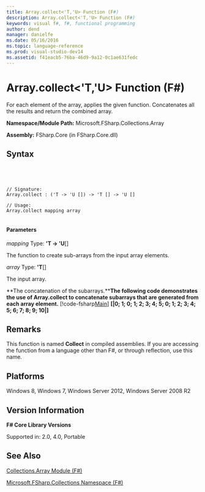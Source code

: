 ```yaml
---
title: Array.collect<'T,'U> Function (F#)
description: Array.collect<'T,'U> Function (F#)
keywords: visual f#, f#, functional programming
author: dend
manager: danielfe
ms.date: 05/16/2016
ms.topic: language-reference
ms.prod: visual-studio-dev14
ms.assetid: f41eacb5-76ba-46d9-9a12-0c1ae631fedc 
---
```


# Array.collect<'T,'U> Function (F#)

For each element of the array, applies the given function. Concatenates all the results and return the combined array.

**Namespace/Module Path:** Microsoft.FSharp.Collections.Array

**Assembly:** FSharp.Core (in FSharp.Core.dll)


## Syntax



```




// Signature:
Array.collect : ('T -> 'U []) -> 'T [] -> 'U []

// Usage:
Array.collect mapping array


```





#### Parameters
*mapping*
Type: **'T -&gt; 'U**[[]](http://msdn.microsoft.com/en-us/library/def20292-9aae-4596-9275-b94e594f8493)


The function to create sub-arrays from the input array elements.


*array*
Type: **'T**[[]](http://msdn.microsoft.com/en-us/library/def20292-9aae-4596-9275-b94e594f8493)


The input array.



**The concatenation of the subarrays.****The following code demonstrates the use of Array.collect to concatenate subarrays that are generated from each array element.**
[!code-fsharp[Main](snippets/fsarrays/snippet15.fs)]
**[|0; 1; 0; 1; 2; 3; 4; 5; 0; 1; 2; 3; 4; 5; 6; 7; 8; 9; 10|]**
## Remarks
This function is named **Collect** in compiled assemblies. If you are accessing the function from a language other than F#, or through reflection, use this name.


## Platforms
Windows 8, Windows 7, Windows Server 2012, Windows Server 2008 R2


## Version Information
**F# Core Library Versions**

Supported in: 2.0, 4.0, Portable




## See Also
[Collections.Array Module &#40;F&#35;&#41;](Collections.Array-Module-%5BFSharp%5D.md)

[Microsoft.FSharp.Collections Namespace &#40;F&#35;&#41;](Microsoft.FSharp.Collections-Namespace-%5BFSharp%5D.md)

